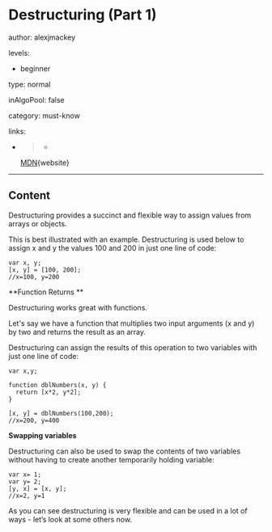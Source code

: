 # Destructuring (Part 1)
author: alexjmackey

levels:

  - beginner

type: normal

inAlgoPool: false

category: must-know

links:

  - >-
    [MDN](https://developer.mozilla.org/en/docs/Web/JavaScript/Reference/Operators/Destructuring_assignment){website}

---
## Content

Destructuring provides a succinct and flexible way to assign values from arrays or objects. 

This is best illustrated with an example. Destructuring is used below to assign x and y the values 100 and 200 in just one line of code:

```
var x, y;
[x, y] = [100, 200];
//x=100, y=200
```

**Function Returns **

Destructuring works great with functions. 

Let's say we have a function that multiplies two input arguments (x and y) by two and returns the result as an array.

Destructuring can assign the results of this operation to two variables with just one line of code:  

```
var x,y;

function dblNumbers(x, y) {
  return [x*2, y*2];
}

[x, y] = dblNumbers(100,200);
//x=200, y=400
```

**Swapping variables**

Destructuring can also be used to swap the contents of two variables without having to create another temporarily holding variable:

```
var x= 1;
var y= 2;
[y, x] = [x, y];
//x=2, y=1
```

As you can see destructuring is very flexible and can be used in a lot of ways - let’s look at some others now.